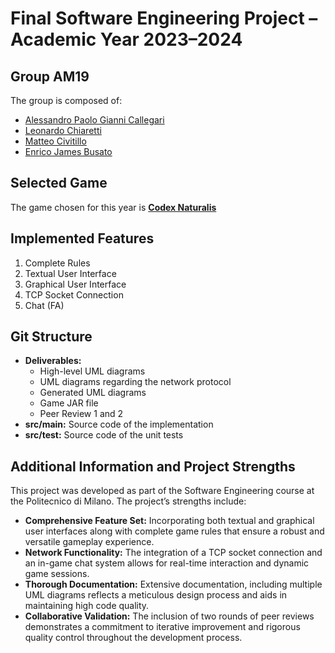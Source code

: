 # Final Software Engineering Project – Academic Year 2023–2024

## Group AM19

The group is composed of:

- [Alessandro Paolo Gianni Callegari](https://github.com/Ale02014)
- [Leonardo Chiaretti](https://github.com/cicixgliamici)
- [Matteo Civitillo](https://github.com/matteocivitillo)
- [Enrico James Busato](https://github.com/LaJima)


## Selected Game

The game chosen for this year is [**Codex Naturalis**](https://www.craniocreations.it/prodotto/codex-naturalis)

## Implemented Features

1. Complete Rules
2. Textual User Interface
3. Graphical User Interface
4. TCP Socket Connection
5. Chat (FA)

## Git Structure

- **Deliverables:**
    - High-level UML diagrams
    - UML diagrams regarding the network protocol
    - Generated UML diagrams
    - Game JAR file
    - Peer Review 1 and 2
- **src/main:** Source code of the implementation
- **src/test:** Source code of the unit tests


## Additional Information and Project Strengths

This project was developed as part of the Software Engineering course at the Politecnico di Milano. The project’s strengths include:

- **Comprehensive Feature Set:** Incorporating both textual and graphical user interfaces along with complete game rules that ensure a robust and versatile gameplay experience.
- **Network Functionality:** The integration of a TCP socket connection and an in-game chat system allows for real-time interaction and dynamic game sessions.
- **Thorough Documentation:** Extensive documentation, including multiple UML diagrams reflects a meticulous design process and aids in maintaining high code quality.
- **Collaborative Validation:** The inclusion of two rounds of peer reviews demonstrates a commitment to iterative improvement and rigorous quality control throughout the development process.

